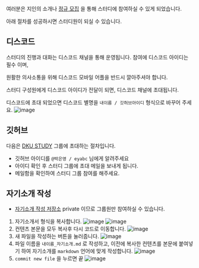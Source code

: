 여러분은 지인의 소개나 [정규 모집](http://naver.me/5MParwvU) 을 통해 스터디에 참여하실 수 있게 되었습니다.

아래 절차를 성공하시면 스터디원이 되실 수 있습니다. 

## 디스코드
스터디의 진행과 대화는 디스코드 채널을 통해 운영됩니다. 
참여에 디스코드 아이디는 필수 이며, 

원활한 의사소통을 위해 디스코드 모바일 어플을 반드시 깔아주셔야 합니다.

스터디 구성원에게 디스코드 아이디가 전달이 되면, 디스코드 채널에 초대됩니다. 

디스코드에 초대 되었으면 디스코드 별명을 `내이름 / 깃허브아이디` 형식으로 바꾸어 주세요.
![image](https://user-images.githubusercontent.com/31977543/90224391-8b0c3280-de4a-11ea-9c71-850d709302c9.png)


## 깃허브
다음은 [DKU STUDY](https://github.com/DKU-STUDY) 그룹에 초대하는 절차입니다. 

- 깃허브 아이디를 `@박은영 / eyabc` 님에게 알려주세요
- 아이디 확인 후 스터디 그룹에 초대 메일을 보내게 됩니다. 
- 메일함을 확인하여 스터디 그룹 참여를 해주세요. 

## 자기소개 작성
- [자기소개 작성 저장소](https://github.com/DKU-STUDY/Profile) private 이므로 그룹원만 참여하실 수 있습니다.

1. 자기소개서 형식을 복사합니다. 
![image](https://user-images.githubusercontent.com/31977543/90222723-a164bf00-de47-11ea-9793-70a7837b5159.png)
![image](https://user-images.githubusercontent.com/31977543/90222846-d83ad500-de47-11ea-9675-2a7ea06ae751.png)
1. 컨텐츠 본문을 모두 복사후 다시 코드로 이동합니다.
![image](https://user-images.githubusercontent.com/31977543/90223066-539c8680-de48-11ea-8040-e3dc2cf1e545.png)
1. 새 파일을 작성하는 버튼을 눌러줍니다.
![image](https://user-images.githubusercontent.com/31977543/90223186-8ba3c980-de48-11ea-81dd-a9e9b987e58e.png)
1. 파일 이름을 `내이름_자기소개.md` 로 작성하고, 이전에 복사한 컨텐츠를 본문에 붙여넣기 하여 자기소개를 `markdown` 언어에 맞게 작성합니다.
![image](https://user-images.githubusercontent.com/31977543/90223385-e5a48f00-de48-11ea-9407-bb2088ab49af.png)
1. `commit new file` 을 누르면 끝
![image](https://user-images.githubusercontent.com/31977543/90223663-70858980-de49-11ea-9ad8-1c624e153447.png)




 